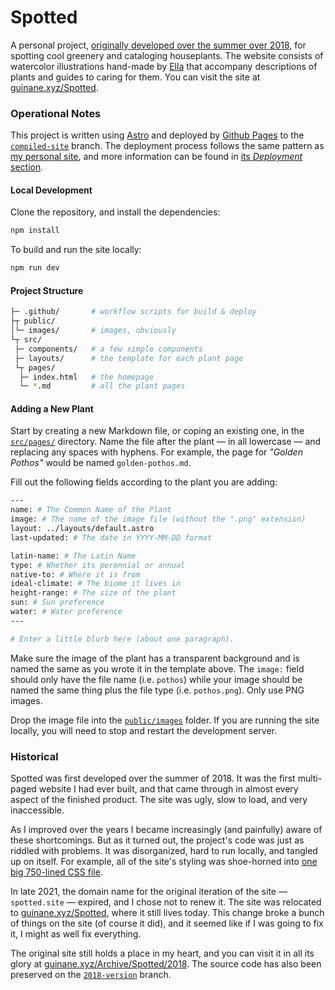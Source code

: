 # Spotted

A personal project, [originally developed over the summer over 2018](#historical), for spotting cool
greenery and cataloging houseplants. The website consists of watercolor illustrations hand-made by
[Ella](https://github.com/Ella-Minicola) that accompany descriptions of plants and guides to caring
for them. You can visit the site at [guinane.xyz/Spotted](https://guinane.xyz/Spotted).

### Operational Notes

This project is written using [Astro](https://astro.build) and deployed by [Github Pages](https://pages.github.com)
to the [`compiled-site`](https://github.com/qjack001/Spotted/tree/compiled-site) branch. The deployment process
follows the same pattern as [my personal site](https://github.com/qjack001/qjack001.github.io/), and more information
can  be found in [its _Deployment_ section](https://github.com/qjack001/qjack001.github.io/#deployment).

#### Local Development

Clone the repository, and install the dependencies:

```bash
npm install
```

To build and run the site locally:

```bash
npm run dev
```

#### Project Structure

```bash
├─ .github/       # workflow scripts for build & deploy
├┬ public/
│└─ images/       # images, obviously
└┬ src/
 ├─ components/   # a few simple components
 ├─ layouts/      # the template for each plant page
 └┬ pages/
  ├─ index.html   # the homepage
  └─ *.md         # all the plant pages
```

#### Adding a New Plant

Start by creating a new Markdown file, or coping an existing one, in the [`src/pages/`](./src/pages)
directory. Name the file after the plant — in all lowercase — and replacing any spaces with hyphens.
For example, the page for _"Golden Pothos"_ would be named `golden-pothos.md`.

Fill out the following fields according to the plant you are adding:

```bash
---
name: # The Common Name of the Plant
image: # The name of the image file (without the ".png" extension)
layout: ../layouts/default.astro
last-updated: # The date in YYYY-MM-DD format

latin-name: # The Latin Name
type: # Whether its perennial or annual
native-to: # Where it is from
ideal-climate: # The biome it lives in
height-range: # The size of the plant
sun: # Sun preference
water: # Water preference
---

# Enter a little blurb here (about one paragraph).
```

Make sure the image of the plant has a transparent background and is named the same as you wrote it
in the template above. The `image:` field should only have the file name (i.e. `pothos`) while your
image should be named the same thing plus the file type (i.e. `pothos.png`). Only use PNG images.

Drop the image file into the [`public/images`](./public/images) folder. If you are running the site
locally, you will need to stop and restart the development server.

### Historical

Spotted was first developed over the summer of 2018. It was the first multi-paged website I had ever
built, and that came through in almost every aspect of the finished product. The site was ugly, slow
to load, and very inaccessible.

As I improved over the years I became increasingly (and painfully) aware of these shortcomings. But
as it turned out, the project's code was just as riddled with problems. It was disorganized, hard
to run locally, and tangled up on itself. For example, all of the site's styling was shoe-horned
into [one big 750-lined CSS file](https://github.com/qjack001/Spotted/blob/2018-version/style.css).

In late 2021, the domain name for the original iteration of the site — `spotted.site` — expired, and
I chose not to renew it. The site was relocated to [guinane.xyz/Spotted](https://guinane.xyz/Spotted),
where it still lives today. This change broke a bunch of things on the site (of course it did), and
it seemed like if I was going to fix it, I might as well fix everything.

The original site still holds a place in my heart, and you can visit it in all its glory at
[guinane.xyz/Archive/Spotted/2018](https://guinane.xyz/Archive/Spotted/2018). The source code has
also been preserved on the [`2018-version`](https://github.com/qjack001/Spotted/tree/2018-version)
branch.
